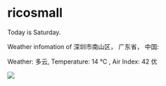 # ricosmall

Today is Saturday.

Weather infomation of 深圳市南山区， 广东省， 中国: 

Weather: 多云, Temperature: 14 ℃ , Air Index: 42 优

<img src="https://github-readme-stats.vercel.app/api?username=ricosmall&show_icons=true" />
